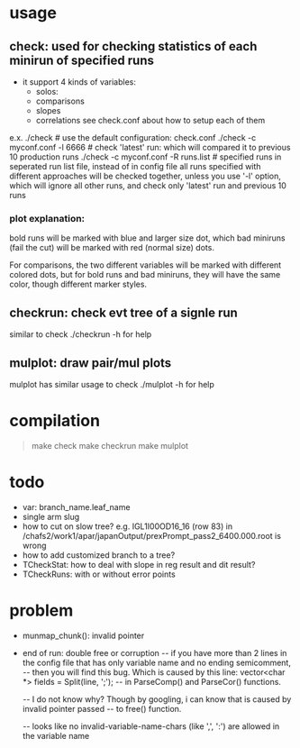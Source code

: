 # usage
## check: used for checking statistics of each minirun of specified runs
 * it support 4 kinds of variables:
    * solos: 
    * comparisons
    * slopes
    * correlations
    see check.conf about how to setup each of them

  e.x.
    ./check   # use the default configuration: check.conf
    ./check -c myconf.conf -l 6666    # check 'latest' run: which will compared it to previous 10 production runs
    ./check -c myconf.conf -R runs.list   # specified runs in seperated run list file, instead of in config file
  all runs specified with different approaches will be checked together, unless you use '-l' option, which will
  ignore all other runs, and check only 'latest' run and previous 10 runs

### plot explanation:
  bold runs will be marked with blue and larger size dot, which bad miniruns (fail the cut) will be marked
  with red (normal size) dots.

  For comparisons, the two different variables will be marked with different colored dots, but for bold runs
  and bad miniruns, they will have the same color, though different marker styles.

## checkrun: check evt tree of a signle run
  similar to check
  ./checkrun -h for help

## mulplot: draw pair/mul plots 
  mulplot has similar usage to check
  ./mulplot -h for help

## 
# compilation
  > make check
  > make checkrun
  > make mulplot


# todo
* var: branch_name.leaf_name
* single arm slug
* how to cut on slow tree? e.g.  IGL1I00OD16_16 (row 83) in /chafs2/work1/apar/japanOutput/prexPrompt_pass2_6400.000.root is wrong
* how to add customized branch to a tree?
* TCheckStat: how to deal with slope in reg result and dit result?
* TCheckRuns: with or without error points

# problem
* munmap_chunk(): invalid pointer
* end of run: double free or corruption
  -- if you have more than 2 lines in the config file that has only variable name and no ending semicomment,
  -- then you will find this bug. Which is caused by this line:
      vector<char *> fields = Split(line, ';');
  -- in ParseComp() and ParseCor() functions.

  -- I do not know why? Though by googling, i can know that is caused by invalid pointer passed
  -- to free() function.

  -- looks like no invalid-variable-name-chars (like ',', ':') are allowed in the variable name

